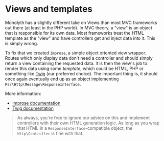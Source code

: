 # Views and templates
Monolyth has a slightly different take on Views than most MVC frameworks out
there (at least in the PHP world). In MVC theory, a "view" is an object that is
responsible for its own data. Most frameworks treat the HTML template as the
"view" and have controllers get and inject data into it. This is simply wrong.

To fix that we created `Improse`, a simple object oriented view wrapper. Routes
which only display data don't need a controller and should simply return a view
containing the requested data. It is then the view's job to render this data
using some _template_, which could be HTML, PHP or something like
[Twig](http://twig.sensiolabs.org) (our preferred choice). The important thing
is, it should once again eventually end up as an object implementing
`Psr\Http\Message\ResponseInterface`.

More information:

- [Improse documentation](http://improse.monomelodies.nl)
- [Twig documentation](http://twig.sensiolabs.org/documentation)

> As always, you're free to ignore our advice on this and implement controllers
> with their own HTML generation logic. As long as you wrap that HTML in a
> `ResponseInterface`-compatible object, the `Http\Controller` is fine with
> that.

